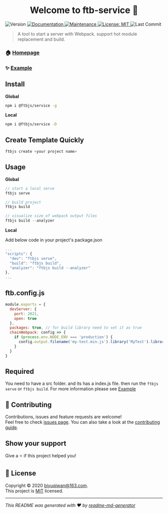<h1 align="center">Welcome to ftb-service 👋</h1>
<p>
  <img alt="Version" src="https://img.shields.io/npm/v/@ftbjs/service" />
  <a href=" " target="_blank">
    <img alt="Documentation" src="https://img.shields.io/badge/documentation-yes-brightgreen.svg" />
  </a>
  <a href="https://github.com/ftbjs/ftb-service/graphs/commit-activity" target="_blank">
    <img alt="Maintenance" src="https://img.shields.io/badge/Maintained%3F-yes-green.svg" />
  </a>
  <a href="https://github.com/ftbjs/ftb-service/blob/master/LICENSE" target="_blank">
    <img alt="License: MIT" src="https://img.shields.io/github/license/ftbjs/ftb-service" />
  </a>
  <img alt="Last Commit" src="https://img.shields.io/github/last-commit/ftbjs/ftb-service" />

</p>

> A tool to start a server with Webpack. support hot module replacement and build.

### 🏠 [Homepage](https://github.com/ftbjs/ftb-service#readme)

### ✨ [Example](https://github.com/ftbjs/ftb-service/tree/master/example)

## Install

**Global**

```sh
npm i @ftbjs/service -g
```

**Local**

```sh
npm i @ftbjs/service -D
```
## Create Template Quickly

```js
ftbjs create <your project name>
```

## Usage

**Global**

```js
// start a local serve
ftbjs serve

// build project
ftbjs build

// visualize size of webpack output files
ftbjs build --analyzer
```

**Local**

Add below code in your project's package.json

```js
...
"scripts": {
  "dev": "ftbjs serve",
  "build": "ftbjs build",
  "analyzer": "ftbjs build --analyzer"
},
...
```

## ftb.config.js

```js
module.exports = {
  devServer: {
    port: 2021,
    open: true
  },
  packages: true, // for build library need to set it as true
  chainWebpack: config => {
    if (process.env.NODE_ENV === 'production') {
      config.output.filename('my-test.min.js').library('MyTest').libraryTarget('umd')
    }
  }
}
```

## Required

You need to have a src folder. and its has a index.js file. then run the `ftbjs serve` or `ftbjs build`. For more information please see [Example](https://github.com/ftbjs/ftb-service/tree/master/example)

## 🤝 Contributing

Contributions, issues and feature requests are welcome!<br />Feel free to check [issues page](https://github.com/ftbjs/ftb-service/issues). You can also take a look at the [contributing guide](https://github.com/ftbjs/ftb-service/tree/master/Contribution.md).

## Show your support

Give a ⭐️ if this project helped you!

## 📝 License

Copyright © 2020 [biyuqiwan@163.com](https://github.com/BiYuqi).<br /> This project is [MIT](https://github.com/ftbjs/ftb-service/blob/master/LICENSE) licensed.

---

_This README was generated with ❤️ by [readme-md-generator](https://github.com/kefranabg/readme-md-generator)_
